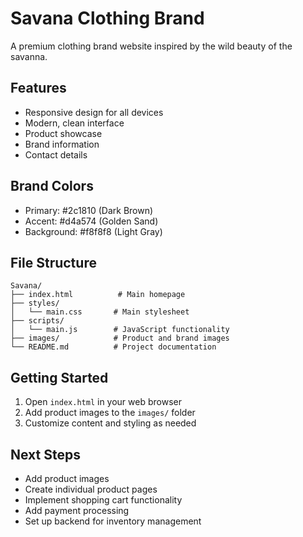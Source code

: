 # Savana Clothing Brand

A premium clothing brand website inspired by the wild beauty of the savanna.

## Features

- Responsive design for all devices
- Modern, clean interface
- Product showcase
- Brand information
- Contact details

## Brand Colors

- Primary: #2c1810 (Dark Brown)
- Accent: #d4a574 (Golden Sand)
- Background: #f8f8f8 (Light Gray)

## File Structure

```
Savana/
├── index.html          # Main homepage
├── styles/
│   └── main.css       # Main stylesheet
├── scripts/
│   └── main.js        # JavaScript functionality
├── images/            # Product and brand images
└── README.md          # Project documentation
```

## Getting Started

1. Open `index.html` in your web browser
2. Add product images to the `images/` folder
3. Customize content and styling as needed

## Next Steps

- Add product images
- Create individual product pages
- Implement shopping cart functionality
- Add payment processing
- Set up backend for inventory management